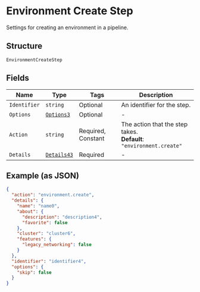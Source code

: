 
# Environment Create Step

Settings for creating an environment in a pipeline.

## Structure

`EnvironmentCreateStep`

## Fields

| Name | Type | Tags | Description |
|  --- | --- | --- | --- |
| `Identifier` | `string` | Optional | An identifier for the step. |
| `Options` | [`Options3`](../../doc/models/options-3.md) | Optional | - |
| `Action` | `string` | Required, Constant | The action that the step takes.<br>**Default**: `"environment.create"` |
| `Details` | [`Details43`](../../doc/models/details-43.md) | Required | - |

## Example (as JSON)

```json
{
  "action": "environment.create",
  "details": {
    "name": "name0",
    "about": {
      "description": "description4",
      "favorite": false
    },
    "cluster": "cluster6",
    "features": {
      "legacy_networking": false
    }
  },
  "identifier": "identifier4",
  "options": {
    "skip": false
  }
}
```

